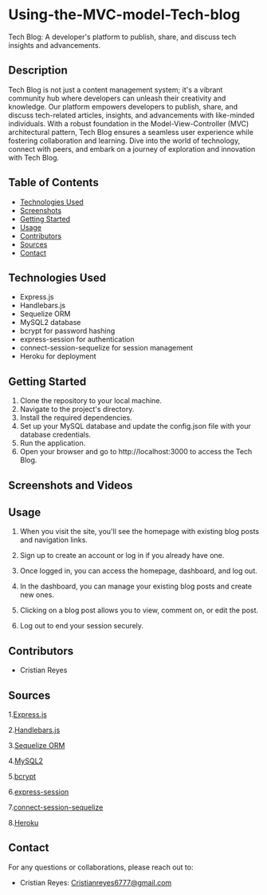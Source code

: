 # Using-the-MVC-model-Tech-blog
Tech Blog: A developer's platform to publish, share, and discuss tech insights and advancements.



## Description


Tech Blog is not just a content management system; it's a vibrant community hub where developers can unleash their creativity and knowledge. Our platform empowers developers to publish, share, and discuss tech-related articles, insights, and advancements with like-minded individuals. With a robust foundation in the Model-View-Controller (MVC) architectural pattern, Tech Blog ensures a seamless user experience while fostering collaboration and learning. Dive into the world of technology, connect with peers, and embark on a journey of exploration and innovation with Tech Blog.

## Table of Contents

- [Technologies Used](#technologies-used)
- [Screenshots](#screenshots)
- [Getting Started](#getting-started)
- [Usage](#usage)
- [Contributors](#contributors)
- [Sources](#sources)
- [Contact](#contact)

## Technologies Used

* Express.js
* Handlebars.js
* Sequelize ORM
* MySQL2 database
* bcrypt for password hashing
* express-session for authentication
* connect-session-sequelize for session management
* Heroku for deployment


## Getting Started

1. Clone the repository to your local machine.
2. Navigate to the project's directory.
3. Install the required dependencies.
4. Set up your MySQL database and update the config.json file with your database credentials.
5. Run the application.
6. Open your browser and go to http://localhost:3000 to access the Tech Blog.






## Screenshots and Videos




## Usage

1. When you visit the site, you'll see the homepage with existing blog posts and navigation links.

2. Sign up to create an account or log in if you already have one.

3. Once logged in, you can access the homepage, dashboard, and log out.

4. In the dashboard, you can manage your existing blog posts and create new ones.

5. Clicking on a blog post allows you to view, comment on, or edit the post.

6. Log out to end your session securely.



## Contributors

- Cristian Reyes

## Sources

1.[Express.js](https://expressjs.com/)
   
2.[Handlebars.js](https://handlebarsjs.com/)

3.[Sequelize ORM](https://sequelize.org/)

4.[MySQL2](https://www.npmjs.com/package/mysql2)

5.[bcrypt](https://www.npmjs.com/package/bcrypt)

6.[express-session](https://www.npmjs.com/package/express-session)

7.[connect-session-sequelize](https://www.npmjs.com/package/connect-session-sequelize)

8.[Heroku](https://www.heroku.com/)



## Contact
For any questions or collaborations, please reach out to:

- Cristian Reyes: Cristianreyes6777@gmail.com
